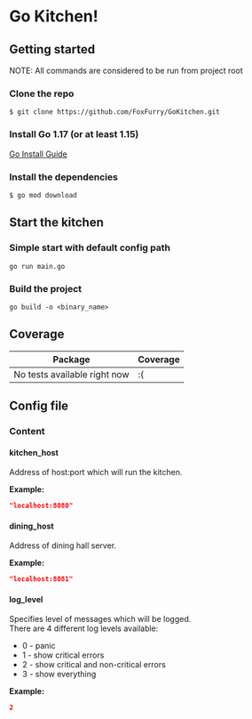 # Go Kitchen!

## Getting started
NOTE: All commands are considered to be run from project root

### Clone the repo
```shell
$ git clone https://github.com/FoxFurry/GoKitchen.git
```

### Install Go 1.17 (or at least 1.15)
[Go Install Guide](https://golang.org/doc/install)

### Install the dependencies
```shell
$ go mod download
```
## Start the kitchen

### Simple start with default config path
```shell
go run main.go
```

### Build the project
```shell
go build -o <binary_name>
```

## Coverage

| Package | Coverage |
| ----------- | ----------- |
| No tests available right now | :( |


## Config file

### Content

#### kitchen_host
Address of host:port which will run the kitchen.<br>

**Example:**<br>
```json
"localhost:8080"
```

#### dining_host
Address of dining hall server.

**Example:**<br>
```json
"localhost:8081"
```

#### log_level
Specifies level of messages which will be logged.<br>
There are 4 different log levels available:

- 0 - panic
- 1 - show critical errors
- 2 - show critical and non-critical errors
- 3 - show everything

**Example:**<br>
```json
2
```